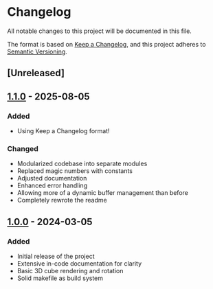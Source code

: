 # Changelog

All notable changes to this project will be documented in this file.

The format is based on [Keep a Changelog](https://keepachangelog.com/en/1.1.0/),
and this project adheres to [Semantic Versioning](https://semver.org/spec/v2.0.0.html).

## [Unreleased]

## [1.1.0] - 2025-08-05

### Added

- Using Keep a Changelog format!

### Changed

- Modularized codebase into separate modules
- Replaced magic numbers with constants
- Adjusted documentation
- Enhanced error handling
- Allowing more of a dynamic buffer management than before
- Completely rewrote the readme

## [1.0.0] - 2024-03-05

### Added

- Initial release of the project
- Extensive in-code documentation for clarity
- Basic 3D cube rendering and rotation
- Solid makefile as build system

[1.1.0]: https://github.com/D-Heger/cube/compare/v1.0.0...v1.1.0
[1.0.0]: https://github.com/D-Heger/cube/releases/tag/v1.0.0